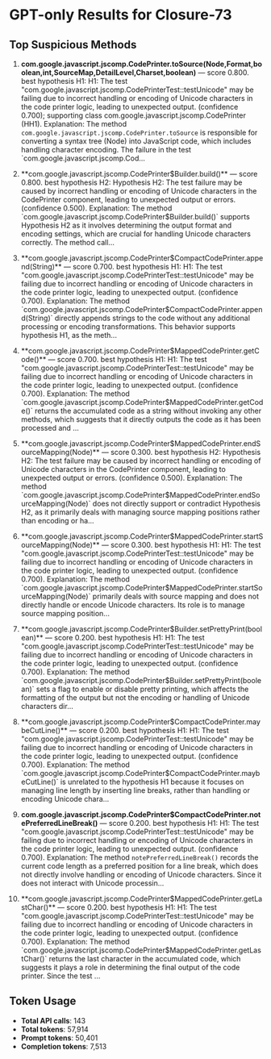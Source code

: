 # GPT-only Results for Closure-73

## Top Suspicious Methods

1. **com.google.javascript.jscomp.CodePrinter.toSource(Node,Format,boolean,int,SourceMap,DetailLevel,Charset,boolean)** — score 0.800. best hypothesis H1: H1: The test "com.google.javascript.jscomp.CodePrinterTest::testUnicode" may be failing due to incorrect handling or encoding of Unicode characters in the code printer logic, leading to unexpected output. (confidence 0.700); supporting class com.google.javascript.jscomp.CodePrinter (HH1).
    Explanation: The method `com.google.javascript.jscomp.CodePrinter.toSource` is responsible for converting a syntax tree (Node) into JavaScript code, which includes handling character encoding. The failure in the test `com.google.javascript.jscomp.Cod...

2. **com.google.javascript.jscomp.CodePrinter$Builder.build()** — score 0.800. best hypothesis H2: Hypothesis H2: The test failure may be caused by incorrect handling or encoding of Unicode characters in the CodePrinter component, leading to unexpected output or errors. (confidence 0.500).
    Explanation: The method `com.google.javascript.jscomp.CodePrinter$Builder.build()` supports Hypothesis H2 as it involves determining the output format and encoding settings, which are crucial for handling Unicode characters correctly. The method call...

3. **com.google.javascript.jscomp.CodePrinter$CompactCodePrinter.append(String)** — score 0.700. best hypothesis H1: H1: The test "com.google.javascript.jscomp.CodePrinterTest::testUnicode" may be failing due to incorrect handling or encoding of Unicode characters in the code printer logic, leading to unexpected output. (confidence 0.700).
    Explanation: The method `com.google.javascript.jscomp.CodePrinter$CompactCodePrinter.append(String)` directly appends strings to the code without any additional processing or encoding transformations. This behavior supports hypothesis H1, as the meth...

4. **com.google.javascript.jscomp.CodePrinter$MappedCodePrinter.getCode()** — score 0.700. best hypothesis H1: H1: The test "com.google.javascript.jscomp.CodePrinterTest::testUnicode" may be failing due to incorrect handling or encoding of Unicode characters in the code printer logic, leading to unexpected output. (confidence 0.700).
    Explanation: The method `com.google.javascript.jscomp.CodePrinter$MappedCodePrinter.getCode()` returns the accumulated code as a string without invoking any other methods, which suggests that it directly outputs the code as it has been processed and ...

5. **com.google.javascript.jscomp.CodePrinter$MappedCodePrinter.endSourceMapping(Node)** — score 0.300. best hypothesis H2: Hypothesis H2: The test failure may be caused by incorrect handling or encoding of Unicode characters in the CodePrinter component, leading to unexpected output or errors. (confidence 0.500).
    Explanation: The method `com.google.javascript.jscomp.CodePrinter$MappedCodePrinter.endSourceMapping(Node)` does not directly support or contradict Hypothesis H2, as it primarily deals with managing source mapping positions rather than encoding or ha...

6. **com.google.javascript.jscomp.CodePrinter$MappedCodePrinter.startSourceMapping(Node)** — score 0.300. best hypothesis H1: H1: The test "com.google.javascript.jscomp.CodePrinterTest::testUnicode" may be failing due to incorrect handling or encoding of Unicode characters in the code printer logic, leading to unexpected output. (confidence 0.700).
    Explanation: The method `com.google.javascript.jscomp.CodePrinter$MappedCodePrinter.startSourceMapping(Node)` primarily deals with source mapping and does not directly handle or encode Unicode characters. Its role is to manage source mapping position...

7. **com.google.javascript.jscomp.CodePrinter$Builder.setPrettyPrint(boolean)** — score 0.200. best hypothesis H1: H1: The test "com.google.javascript.jscomp.CodePrinterTest::testUnicode" may be failing due to incorrect handling or encoding of Unicode characters in the code printer logic, leading to unexpected output. (confidence 0.700).
    Explanation: The method `com.google.javascript.jscomp.CodePrinter$Builder.setPrettyPrint(boolean)` sets a flag to enable or disable pretty printing, which affects the formatting of the output but not the encoding or handling of Unicode characters dir...

8. **com.google.javascript.jscomp.CodePrinter$CompactCodePrinter.maybeCutLine()** — score 0.200. best hypothesis H1: H1: The test "com.google.javascript.jscomp.CodePrinterTest::testUnicode" may be failing due to incorrect handling or encoding of Unicode characters in the code printer logic, leading to unexpected output. (confidence 0.700).
    Explanation: The method `com.google.javascript.jscomp.CodePrinter$CompactCodePrinter.maybeCutLine()` is unrelated to the hypothesis H1 because it focuses on managing line length by inserting line breaks, rather than handling or encoding Unicode chara...

9. **com.google.javascript.jscomp.CodePrinter$CompactCodePrinter.notePreferredLineBreak()** — score 0.200. best hypothesis H1: H1: The test "com.google.javascript.jscomp.CodePrinterTest::testUnicode" may be failing due to incorrect handling or encoding of Unicode characters in the code printer logic, leading to unexpected output. (confidence 0.700).
    Explanation: The method `notePreferredLineBreak()` records the current code length as a preferred position for a line break, which does not directly involve handling or encoding of Unicode characters. Since it does not interact with Unicode processin...

10. **com.google.javascript.jscomp.CodePrinter$MappedCodePrinter.getLastChar()** — score 0.200. best hypothesis H1: H1: The test "com.google.javascript.jscomp.CodePrinterTest::testUnicode" may be failing due to incorrect handling or encoding of Unicode characters in the code printer logic, leading to unexpected output. (confidence 0.700).
    Explanation: The method `com.google.javascript.jscomp.CodePrinter$MappedCodePrinter.getLastChar()` returns the last character in the accumulated code, which suggests it plays a role in determining the final output of the code printer. Since the test ...


## Token Usage

- **Total API calls**: 143
- **Total tokens**: 57,914
- **Prompt tokens**: 50,401
- **Completion tokens**: 7,513
